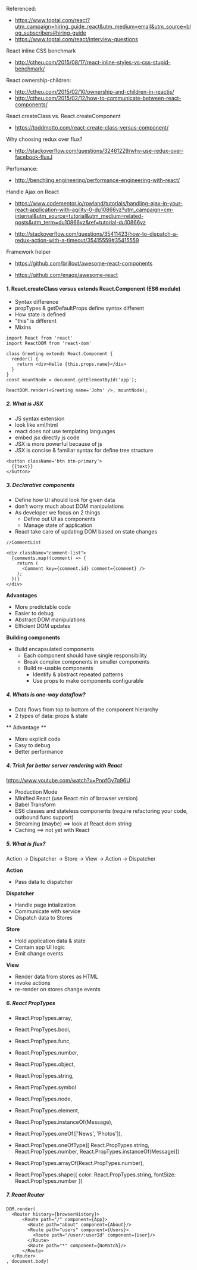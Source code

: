 Referenced:
* https://www.toptal.com/react?utm_campaign=hiring_guide_react&utm_medium=email&utm_source=blog_subscribers#hiring-guide
* https://www.toptal.com/react/interview-questions

React inline CSS benchmark
* http://ctheu.com/2015/08/17/react-inline-styles-vs-css-stupid-benchmark/

React ownership-children:
* http://ctheu.com/2015/02/10/ownership-and-children-in-reactjs/
* http://ctheu.com/2015/02/12/how-to-communicate-between-react-components/

React.createClass vs. React.createComponent
* https://toddmotto.com/react-create-class-versus-component/

Why choosing redux over flux?
* http://stackoverflow.com/questions/32461229/why-use-redux-over-facebook-fluxJ

Perfomance:
* http://benchling.engineering/performance-engineering-with-react/

Handle Ajax on React
* https://www.codementor.io/rowland/tutorials/handling-ajax-in-your-react-application-with-agility-0-du10866vz?utm_campaign=cm-internal&utm_source=tutorial&utm_medium=related-posts&utm_term=du10866vz&ref=tutorial-du10866vz

* http://stackoverflow.com/questions/35411423/how-to-dispatch-a-redux-action-with-a-timeout/35415559#35415559

Framework helper
* https://github.com/brillout/awesome-react-components

* https://github.com/enaqx/awesome-react

#### 1. React.createClass versus extends React.Component (ES6 module)

* Syntax difference
* propTypes & getDefaultProps define syntax different
* How state is defined
* "this" is different
* Mixins

```
import React from 'react'
import ReactDOM from 'react-dom'

class Greeting extends React.Component {
  render() {
    return <div>Hello {this.props.name}</div>
  }
}
const mountNode = document.getElementById('app');

ReactDOM.render(<Greeting name='John' />, mountNode);

```

##### 2. What is JSX

* JS syntax extension
* look like xml/html
* react does not use templating languages
* embed jsx directly js code
* JSX is more powerful because of js
* JSX is concise & familiar syntax for define tree structure

```
<button className='btn btn-primary'>
  {{text}}
</button>

```

##### 3. Declarative components
* Define how UI should look for given data
* don't worry much about DOM manipulations
* As developer we focus on 2 things
  * Define out UI as components
  * Manage state of application
* React take care of updating DOM based on state changes

```
//CommentList

<div className="comment-list">
  {comments.map((comment) => {
    return (
      <Comment key={comment.id} comment={comment} />
    );
  })}
</div>

```

**Advantages**
* More predictable code
* Easier to debug
* Abstract DOM manipulations
* Efficient DOM updates

**Building components**
* Build encapsulated components
  * Each component should have single responsibility
  * Break complex components in smaller components
  * Build re-usable components
    * Identify & abstract repeated patterns
    * Use props to make components configurable

##### 4. Whats is one-way dataflow?
* Data flows from top to bottom of the component hierarchy
* 2 types of data: props & state

** Advantage **
* More explicit code
* Easy to debug
* Better performance

##### 4. Trick for better server rendering with React

https://www.youtube.com/watch?v=PnpfGy7q96U

* Production Mode
* Minified React (use React.min of browser version)
* Babel Transform
* ES6 classes and stateless components (require refactoring your code, outbound func support)
* Streaming (maybe) ==> look at React dom string
* Caching ==> not yet with React

##### 5. What is flux?

Action -> Dispatcher -> Store -> View -> Action -> Dispatcher

**Action**
* Pass data to dispatcher

**Dispatcher**
* Handle page intialization
* Communicate with service
* Dispatch data to Stores

**Store**
* Hold application data & state
* Contain app UI logic
* Emit change events

**View**
* Render data from stores as HTML
* invoke actions
* re-render on stores change events

##### 6. React PropTypes

* React.PropTypes.array,
* React.PropTypes.bool,
* React.PropTypes.func,
* React.PropTypes.number,
* React.PropTypes.object,
* React.PropTypes.string,
* React.PropTypes.symbol
* React.PropTypes.node,
* React.PropTypes.element,

* React.PropTypes.instanceOf(Message),
* React.PropTypes.oneOf(['News', 'Photos']),
* React.PropTypes.oneOfType([ React.PropTypes.string, React.PropTypes.number, React.PropTypes.instanceOf(Message)])
* React.PropTypes.arrayOf(React.PropTypes.number),
* React.PropTypes.shape({ color: React.PropTypes.string, fontSize: React.PropTypes.number })

##### 7. React Router

```
DOM.render(
  <Router history={browserHistory}>
      <Route path="/" component={App}>
        <Route path="about" component={About}/>
        <Route path="users" component={Users}>
          <Route path="/user/:userId" component={User}/>
        </Route>
        <Route path="*" component={NoMatch}/>
      </Route>
  </Router>
, document.body)
```
